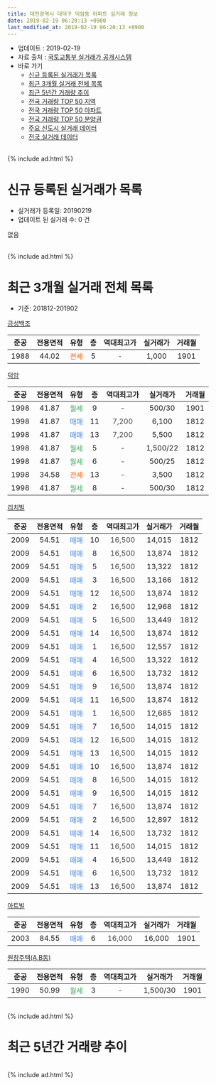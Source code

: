 ```yaml
---
title: 대전광역시 대덕구 덕암동 아파트 실거래 정보
date: 2019-02-19 06:20:13 +0900
last_modified_at: 2019-02-19 06:20:13 +0900
---
```


* 업데이트 : 2019-02-19
* 자료 출처 : [국토교통부 실거래가 공개시스템](http://rt.molit.go.kr)
* 바로 가기
    * [신규 등록된 실거래가 목록](#신규-등록된-실거래가-목록)
    * [최근 3개월 실거래 전체 목록](#최근-3개월-실거래-전체-목록)
    * [최근 5년간 거래량 추이](#최근-5년간-거래량-추이)
    * [전국 거래량 TOP 50 지역](https://inasie.github.io/apt-trade-info/최근-3개월-전국에서-가장-거래가-많이-발생한-지역)
    * [전국 거래량 TOP 50 아파트](https://inasie.github.io/apt-trade-info/최근-3개월-전국에서-가장-거래가-많이-발생한-아파트)
    * [전국 거래량 TOP 50 분양권](https://inasie.github.io/apt-trade-info/최근-3개월-전국에서-가장-거래가-많이-발생한-분양권)
    * [주요 신도시 실거래 데이터](https://inasie.github.io/apt-trade-info/주요-신도시)
    * [전국 실거래 데이터](https://inasie.github.io/apt-trade-info/전국)
<br>
{% include ad.html %}
<br>

# 신규 등록된 실거래가 목록
* 실거래가 등록일: 20190219
* 업데이트 된 실거래 수: 0 건

없음

<br>
{% include ad.html %}
<br>

# 최근 3개월 실거래 전체 목록
* 기준: 201812-201902


[금성백조](https://search.naver.com/search.naver?query=%EB%8C%80%EC%A0%84%EA%B4%91%EC%97%AD%EC%8B%9C+%EB%8C%80%EB%8D%95%EA%B5%AC+%EB%8D%95%EC%95%94%EB%8F%99+%EA%B8%88%EC%84%B1%EB%B0%B1%EC%A1%B0)

|준공|전용면적|유형|층|역대최고가|실거래가|거래월|
|:---:|:---:|:---:|:---:|:---:|:---:|:---:|
|1988|44.02|<span style="color:#ff5a00">전세</span>|5|<span style="color:#444444">-</span>|1,000|1901|

[덕암](https://search.naver.com/search.naver?query=%EB%8C%80%EC%A0%84%EA%B4%91%EC%97%AD%EC%8B%9C+%EB%8C%80%EB%8D%95%EA%B5%AC+%EB%8D%95%EC%95%94%EB%8F%99+%EB%8D%95%EC%95%94)

|준공|전용면적|유형|층|역대최고가|실거래가|거래월|
|:---:|:---:|:---:|:---:|:---:|:---:|:---:|
|1998|41.87|<span style="color:#34a853">월세</span>|9|<span style="color:#444444">-</span>|500/30|1901|
|1998|41.87|<span style="color:#4285f3">매매</span>|11|<span style="color:#444444">7,200</span>|6,100|1812|
|1998|41.87|<span style="color:#4285f3">매매</span>|13|<span style="color:#444444">7,200</span>|5,500|1812|
|1998|41.87|<span style="color:#34a853">월세</span>|5|<span style="color:#444444">-</span>|1,500/22|1812|
|1998|41.87|<span style="color:#34a853">월세</span>|6|<span style="color:#444444">-</span>|500/25|1812|
|1998|34.58|<span style="color:#ff5a00">전세</span>|13|<span style="color:#444444">-</span>|3,500|1812|
|1998|41.87|<span style="color:#34a853">월세</span>|8|<span style="color:#444444">-</span>|500/30|1812|

[리치빌](https://search.naver.com/search.naver?query=%EB%8C%80%EC%A0%84%EA%B4%91%EC%97%AD%EC%8B%9C+%EB%8C%80%EB%8D%95%EA%B5%AC+%EB%8D%95%EC%95%94%EB%8F%99+%EB%A6%AC%EC%B9%98%EB%B9%8C)

|준공|전용면적|유형|층|역대최고가|실거래가|거래월|
|:---:|:---:|:---:|:---:|:---:|:---:|:---:|
|2009|54.51|<span style="color:#4285f3">매매</span>|10|<span style="color:#444444">16,500</span>|14,015|1812|
|2009|54.51|<span style="color:#4285f3">매매</span>|8|<span style="color:#444444">16,500</span>|13,874|1812|
|2009|54.51|<span style="color:#4285f3">매매</span>|5|<span style="color:#444444">16,500</span>|13,322|1812|
|2009|54.51|<span style="color:#4285f3">매매</span>|3|<span style="color:#444444">16,500</span>|13,166|1812|
|2009|54.51|<span style="color:#4285f3">매매</span>|12|<span style="color:#444444">16,500</span>|13,874|1812|
|2009|54.51|<span style="color:#4285f3">매매</span>|2|<span style="color:#444444">16,500</span>|12,968|1812|
|2009|54.51|<span style="color:#4285f3">매매</span>|5|<span style="color:#444444">16,500</span>|13,449|1812|
|2009|54.51|<span style="color:#4285f3">매매</span>|14|<span style="color:#444444">16,500</span>|13,874|1812|
|2009|54.51|<span style="color:#4285f3">매매</span>|1|<span style="color:#444444">16,500</span>|12,557|1812|
|2009|54.51|<span style="color:#4285f3">매매</span>|4|<span style="color:#444444">16,500</span>|13,322|1812|
|2009|54.51|<span style="color:#4285f3">매매</span>|6|<span style="color:#444444">16,500</span>|13,732|1812|
|2009|54.51|<span style="color:#4285f3">매매</span>|9|<span style="color:#444444">16,500</span>|13,874|1812|
|2009|54.51|<span style="color:#4285f3">매매</span>|11|<span style="color:#444444">16,500</span>|13,874|1812|
|2009|54.51|<span style="color:#4285f3">매매</span>|1|<span style="color:#444444">16,500</span>|12,685|1812|
|2009|54.51|<span style="color:#4285f3">매매</span>|7|<span style="color:#444444">16,500</span>|14,015|1812|
|2009|54.51|<span style="color:#4285f3">매매</span>|12|<span style="color:#444444">16,500</span>|14,015|1812|
|2009|54.51|<span style="color:#4285f3">매매</span>|13|<span style="color:#444444">16,500</span>|14,015|1812|
|2009|54.51|<span style="color:#4285f3">매매</span>|10|<span style="color:#444444">16,500</span>|13,874|1812|
|2009|54.51|<span style="color:#4285f3">매매</span>|8|<span style="color:#444444">16,500</span>|14,015|1812|
|2009|54.51|<span style="color:#4285f3">매매</span>|9|<span style="color:#444444">16,500</span>|14,015|1812|
|2009|54.51|<span style="color:#4285f3">매매</span>|7|<span style="color:#444444">16,500</span>|13,874|1812|
|2009|54.51|<span style="color:#4285f3">매매</span>|2|<span style="color:#444444">16,500</span>|12,897|1812|
|2009|54.51|<span style="color:#4285f3">매매</span>|14|<span style="color:#444444">16,500</span>|13,732|1812|
|2009|54.51|<span style="color:#4285f3">매매</span>|11|<span style="color:#444444">16,500</span>|14,015|1812|
|2009|54.51|<span style="color:#4285f3">매매</span>|4|<span style="color:#444444">16,500</span>|13,449|1812|
|2009|54.51|<span style="color:#4285f3">매매</span>|6|<span style="color:#444444">16,500</span>|13,732|1812|
|2009|54.51|<span style="color:#4285f3">매매</span>|13|<span style="color:#444444">16,500</span>|13,874|1812|

[아트빌](https://search.naver.com/search.naver?query=%EB%8C%80%EC%A0%84%EA%B4%91%EC%97%AD%EC%8B%9C+%EB%8C%80%EB%8D%95%EA%B5%AC+%EB%8D%95%EC%95%94%EB%8F%99+%EC%95%84%ED%8A%B8%EB%B9%8C)

|준공|전용면적|유형|층|역대최고가|실거래가|거래월|
|:---:|:---:|:---:|:---:|:---:|:---:|:---:|
|2003|84.55|<span style="color:#4285f3">매매</span>|6|<span style="color:#444444">16,000</span>|16,000|1901|

[원창주택(A,B동)](https://search.naver.com/search.naver?query=%EB%8C%80%EC%A0%84%EA%B4%91%EC%97%AD%EC%8B%9C+%EB%8C%80%EB%8D%95%EA%B5%AC+%EB%8D%95%EC%95%94%EB%8F%99+%EC%9B%90%EC%B0%BD%EC%A3%BC%ED%83%9D%28A%2CB%EB%8F%99%29)

|준공|전용면적|유형|층|역대최고가|실거래가|거래월|
|:---:|:---:|:---:|:---:|:---:|:---:|:---:|
|1990|50.99|<span style="color:#34a853">월세</span>|3|<span style="color:#444444">-</span>|1,500/30|1901|


<br>
{% include ad.html %}
<br>

# 최근 5년간 거래량 추이


<div style="width:100%;">
    <canvas id="deal_progress" height="200"></canvas>
</div>

<script>
new Chart(document.getElementById("deal_progress"), {
    type: 'line',
    data: {
        labels: ['201402','201403','201404','201405','201406','201407','201408','201409','201410','201411','201412','201501','201502','201503','201504','201505','201506','201507','201508','201509','201510','201511','201512','201601','201602','201603','201604','201605','201606','201607','201608','201609','201610','201611','201612','201701','201702','201703','201704','201705','201706','201707','201708','201709','201710','201711','201712','201801','201802','201803','201804','201805','201806','201807','201808','201809','201810','201811','201812','201901','201902'],
        datasets: [{
            label: '매매',
            pointRadius: 1,
            data: [8, 3, 3, 4, 2, 8, 4, 6, 3, 3, 4, 3, 1, 7, 4, 4, 3, 4, 3, 1, 5, 0, 1, 1, 4, 4, 0, 2, 5, 4, 0, 2, 2, 2, 4, 4, 7, 6, 8, 5, 5, 7, 4, 3, 4, 7, 4, 2, 6, 5, 8, 3, 1, 1, 3, 0, 2, 1, 29, 1, 0],
            borderColor: "rgba(255, 201, 14, 1)",
            backgroundColor: "rgba(255, 201, 14, 0.5)",
            fill: false,
            lineTension: 0
        },{
            label: '전월세',
            pointRadius: 1,
            data: [15, 15, 9, 8, 8, 8, 11, 6, 10, 12, 7, 5, 10, 13, 5, 6, 7, 6, 6, 11, 14, 11, 9, 7, 5, 9, 7, 6, 5, 8, 8, 6, 7, 8, 3, 6, 8, 6, 3, 7, 4, 9, 0, 13, 5, 4, 5, 5, 8, 13, 10, 4, 4, 4, 4, 5, 13, 3, 4, 3, 0],
            borderColor: "rgba(0, 141, 185, 1)",
            backgroundColor: "rgba(0, 141, 185, 0.5)",
            fill: false,
            lineTension: 0
        }
        ]
    },
    options: {
        responsive: true,
        title: {
            display: false
        },
        tooltips: {
            mode: 'index',
            intersect: false
        },
        hover: {
            mode: 'nearest',
            intersect: true
        },
        scales: {
            xAxes: [{
                display: true,
                scaleLabel: {
                    display: true,
                    labelString: '년/월'
                }
            }],
            yAxes: [{
                display: true,
                ticks: {
                    suggestedMin: 0,
                },
                scaleLabel: {
                    display: true,
                    labelString: '실거래 수'
                }
            }]
        }
    }
});

</script>


<br>
{% include ad.html %}
<br>

